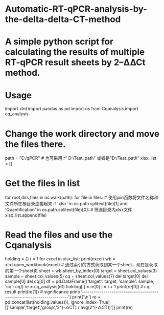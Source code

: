 # Automatic-RT-qPCR-analysis-by-the-delta-delta-CT-method
# A simple python script for calculating the results of multiple  RT-qPCR result sheets by 2–∆∆Ct method.

# Usage
import xlrd
import pandas as pd
import os
from Cqanalysis import cq_analysis
# Change the work directory and move the files there.
path = "E:/qPCR"  # 也可采用 r" D:\Test_path" 或者是"D:/Test_path"
xlsx_list = []
# Get the files in list
for root,dirs,files in os.walk(path):
    for file in files:
        # 使用join函数将文件名称和文件所在根目录连接起来
        if 'xlsx' in os.path.splitext(file)[1] and 'Quantification' in os.path.splitext(file)[0]:  # 筛选目录内xlsx文件
            xlsx_list.append(file)
# Read the files and use the Cqanalysis 
holding = {}
i = 1
for excel in xlsx_list:
    print(excel)
    wb = xlrd.open_workbook(excel)
    # 通过索引的方式获取到某一个sheet，现在是获取的第一个sheet页
    sheet = wb.sheet_by_index(0)
    target = sheet.col_values(3)
    sample = sheet.col_values(5)
    cq = sheet.col_values(7)
    del target[0]
    del sample[0]
    del cq[0]
    df = pd.DataFrame({'target': target,
                       'sample': sample,
                       'cq': cq})
    re = cq_analysis(df)
    holding[i] = re[0]
    i = i + 1
    print(re[0])    # cq result
    print(re[1])    # significance
    print('-----------------------------------------------------------------------')
    print('\n')
re = pd.concat(list(holding.values()), ignore_index=True)[['sample','target','group','2^(-△CT) / avg(2^(-△CT))']]
print(re)
